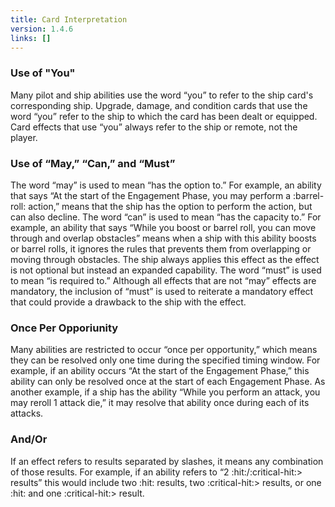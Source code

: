 ```yaml
---
title: Card Interpretation
version: 1.4.6
links: []
---
```


### Use of "You"

Many pilot and ship abilities use the word “you” to refer to the ship card's
corresponding ship. Upgrade, damage, and condition cards that use the word
“you” refer to the ship to which the card has been dealt or equipped.
Card effects that use “you” always refer to the ship or remote, not the player.

### Use of “May,” “Can,” and “Must”

The word “may” is used to mean “has the option to.” For example, an ability
that says “At the start of the Engagement Phase, you may perform a :barrel-roll:
action,” means that the ship has the option to perform the action, but can
also decline.
The word “can” is used to mean “has the capacity to.” For example, an ability
that says “While you boost or barrel roll, you can move through and overlap
obstacles” means when a ship with this ability boosts or barrel rolls, it ignores
the rules that prevents them from overlapping or moving through obstacles.
The ship always applies this effect as the effect is not optional but instead an
expanded capability.
The word “must” is used to mean “is required to.” Although all effects that are
not “may” effects are mandatory, the inclusion of “must” is used to reiterate a
mandatory effect that could provide a drawback to the ship with the effect.

### Once Per Opporiunity

Many abilities are restricted to occur “once per opportunity,” which means
they can be resolved only one time during the specified timing window. For
example, if an ability occurs “At the start of the Engagement Phase,” this
ability can only be resolved once at the start of each Engagement Phase.
As another example, if a ship has the ability “While you perform an attack,
you may reroll 1 attack die,” it may resolve that ability once during each of its
attacks.

### And/Or

If an effect refers to results separated by slashes, it means any combination
of those results. For example, if an ability refers to “2 :hit:/:critical-hit:> results” this
would include two :hit: results, two :critical-hit:> results, or one :hit: and one :critical-hit:> result.
